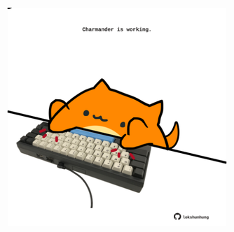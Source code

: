 <!-- built at 27/08/2024, 03:00:43 UTC -->
<p align="center">
  <img width="500" height="500" src="./ReadmeImage.svg">
</p>
